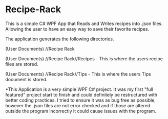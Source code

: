 # Recipe-Rack

This is a simple C# WPF App that Reads and Writes recipes into .json files. Allowing the user to have an easy way to save their favorite recipes.

The application generates the following directories.

(User Documents) //Recipe Rack

(User Documents) //Recipe Rack//Recipes - This is where the users recipe files are stored.

(User Documents) //Recipe Rack//Tips - This is where the users Tips document is stored.

*This Application is a very simple WPF C# project. It was my first "full featured" project start to finish and could definitely be restructured with better coding practices. I tried to ensure it was as bug free as possible, however the .json files are not error checked and if those are altered outside the program incorrectly it could cause issues with the program.
